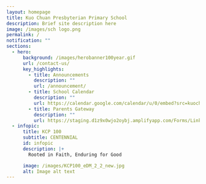 ```yaml
---
layout: homepage
title: Kuo Chuan Presbyterian Primary School
description: Brief site description here
image: /images/sch logo.png
permalink: /
notification: ""
sections:
  - hero:
      background: /images/herobanner100year.gif
      url: /contact-us/
      key_highlights:
        - title: Announcements
          description: ""
          url: /announcement/
        - title: School Calendar
          description: ""
          url: https://calendar.google.com/calendar/u/0/embed?src=kuochuanpri@gmail.com&ctz=Asia/Singapore
        - title: Parents Gateway
          description: ""
          url: https://staging.d1z9x0wjo2oybj.amplifyapp.com/Forms/Links/For-Parents/
  - infopic:
      title: KCP 100
      subtitle: CENTENNIAL
      id: infopic
      description: |+
        Rooted in Faith, Enduring for Good

      image: /images/KCP100_eDM_2_2_new.jpg
      alt: Image alt text
---
```

